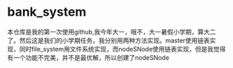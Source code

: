 # bank_system

本仓库是我的第一次使用github,我今年大一，哦不，大一暑假小学期，算大二了。然后这是我们的小学期任务，我分别用两种方法实现。master使用链表实现，同时file_system用文件系统实现，而nodeSNode使用链表实现，但是我觉得有一个功能不完美，并不是最优解，所以创建了nodeSNode
